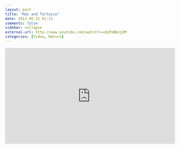 ```yaml
---
layout: post
title: "Man and Tortoise"
date: 2012-05-21 01:11
comments: false
sidebar: collapse
external-url: http://www.youtube.com/watch?v=vdqTmBGcg3M
categories: [Video, Nature]
---
```

<iframe width="560" height="315" src="http://www.youtube.com/embed/vdqTmBGcg3M" frameborder="0" allowfullscreen></iframe>